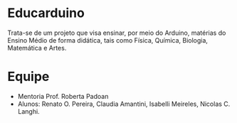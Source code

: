 # Educarduino
Trata-se de um projeto que visa ensinar, por meio do Arduino, matérias do Ensino Médio de forma didática, tais como Física, Química, Biologia, Matemática e Artes.
# Equipe
- Mentoria Prof. Roberta Padoan
- Alunos: Renato O. Pereira, Claudia Amantini, Isabelli Meireles, Nicolas C. Langhi.
